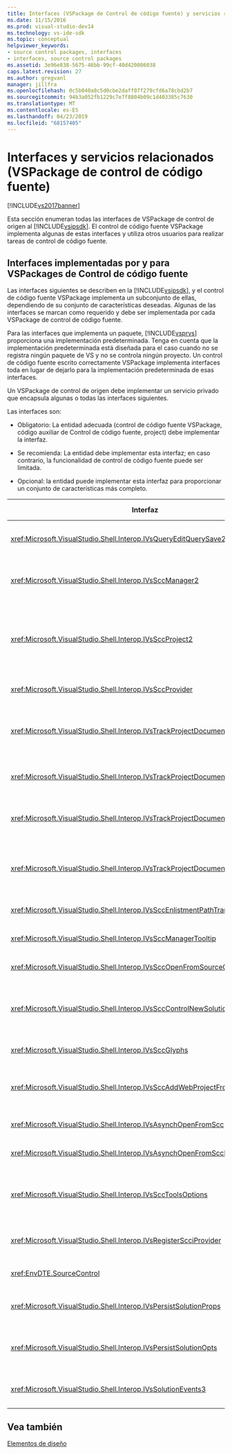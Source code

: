 ```yaml
---
title: Interfaces (VSPackage de Control de código fuente) y servicios relacionados | Microsoft Docs
ms.date: 11/15/2016
ms.prod: visual-studio-dev14
ms.technology: vs-ide-sdk
ms.topic: conceptual
helpviewer_keywords:
- source control packages, interfaces
- interfaces, source control packages
ms.assetid: 3e96e838-5675-46bb-99cf-40d420086038
caps.latest.revision: 27
ms.author: gregvanl
manager: jillfra
ms.openlocfilehash: 0c5b040a8c5d0cbe2daff07f279cfd6a78cbd2b7
ms.sourcegitcommit: 94b3a052fb1229c7e7f8804b09c1d403385c7630
ms.translationtype: MT
ms.contentlocale: es-ES
ms.lasthandoff: 04/23/2019
ms.locfileid: "68157405"
---
```

# <a name="related-services-and-interfaces-source-control-vspackage"></a>Interfaces y servicios relacionados (VSPackage de control de código fuente)
[!INCLUDE[vs2017banner](../../includes/vs2017banner.md)]

Esta sección enumeran todas las interfaces de VSPackage de control de origen al [!INCLUDE[vsipsdk](../../includes/vsipsdk-md.md)]. El control de código fuente VSPackage implementa algunas de estas interfaces y utiliza otros usuarios para realizar tareas de control de código fuente.  
  
## <a name="interfaces-implemented-by-and-for-source-control-vspackages"></a>Interfaces implementadas por y para VSPackages de Control de código fuente  
 Las interfaces siguientes se describen en la [!INCLUDE[vsipsdk](../../includes/vsipsdk-md.md)], y el control de código fuente VSPackage implementa un subconjunto de ellas, dependiendo de su conjunto de características deseadas. Algunas de las interfaces se marcan como requerido y debe ser implementada por cada VSPackage de control de código fuente.  
  
 Para las interfaces que implementa un paquete, [!INCLUDE[vsprvs](../../includes/vsprvs-md.md)] proporciona una implementación predeterminada. Tenga en cuenta que la implementación predeterminada está diseñada para el caso cuando no se registra ningún paquete de VS y no se controla ningún proyecto. Un control de código fuente escrito correctamente VSPackage implementa interfaces toda en lugar de dejarlo para la implementación predeterminada de esas interfaces.  
  
 Un VSPackage de control de origen debe implementar un servicio privado que encapsula algunas o todas las interfaces siguientes.  
  
 Las interfaces son:  
  
- Obligatorio: La entidad adecuada (control de código fuente VSPackage, código auxiliar de Control de código fuente, project) debe implementar la interfaz.  
  
- Se recomienda: La entidad debe implementar esta interfaz; en caso contrario, la funcionalidad de control de código fuente puede ser limitada.  
  
- Opcional: la entidad puede implementar esta interfaz para proporcionar un conjunto de características más completo.  
  
|Interfaz|Propósito|Implementado por|¿Implementar?|  
|---------------|-------------|--------------------|----------------|  
|<xref:Microsoft.VisualStudio.Shell.Interop.IVsQueryEditQuerySave2>|Editores de llamar a esta interfaz antes de modificar o guardar un archivo. El control de código fuente VSPackage puede desproteger el archivo o denegar la operación si se produce un error en la desprotección.|VSPackage de control de código fuente|Se recomienda|  
|<xref:Microsoft.VisualStudio.Shell.Interop.IVsSccManager2>|Esta interfaz proporciona funcionalidad de control de código fuente básicos para los proyectos, como registrar y anular el registro de los proyectos con control de código fuente y proporcionar soporte técnico para los glifos de control de código fuente básicos.|VSPackage de control de código fuente|Obligatorio|  
|<xref:Microsoft.VisualStudio.Shell.Interop.IVsSccProject2>|Esta interfaz se obtiene desde el <xref:Microsoft.VisualStudio.Shell.Interop.IVsHierarchy> utilizando el <xref:System.Runtime.InteropServices.Marshal.QueryInterface%2A> función, o simplemente convirtiendo el objeto que implementa `IVsHierarchy` a `IVsSccProject2`. Se usa para obtener los archivos bajo control de código fuente en un proyecto o para informar el proyecto de la ubicación o estado de control de código fuente actual.|Proyecto|Obligatorio|  
|<xref:Microsoft.VisualStudio.Shell.Interop.IVsSccProvider>|El módulo de integración usa esta interfaz para establecer el VSPackage activo actual.|VSPackage de control de código fuente|Obligatorio|  
|<xref:Microsoft.VisualStudio.Shell.Interop.IVsTrackProjectDocuments2>|Esta interfaz se basa en un modelo de suscripción. Cualquier VSPackage puede indicar que desea recibir eventos de documento y tenga en cuenta el shell de eventos que están a punto de suceder. Se implementa y administra [!INCLUDE[vsprvs](../../includes/vsprvs-md.md)], que a su vez pasa los eventos que implementa el `IVsTrackProjectDocumentsEvents2` al VSPackage.|Código auxiliar de Control de código fuente|Obligatorio|  
|<xref:Microsoft.VisualStudio.Shell.Interop.IVsTrackProjectDocuments3>|Esta interfaz proporciona el procesamiento por lotes, las operaciones de lectura/escritura sincronizados y un avanzado `OnQueryAddFiles` método.|Código auxiliar de Control de código fuente|Obligatorio|  
|<xref:Microsoft.VisualStudio.Shell.Interop.IVsTrackProjectDocumentsEvents2>|**El Explorador de soluciones** y proyectos de llamar a esta interfaz cuando se agregan nuevos archivos a los proyectos, o cuando se cambia el nombre o se elimina de proyectos de archivos y carpetas. El control de código fuente VSPackage puede desproteger el archivo de proyecto o cancelar la operación.|VSPackage de control de código fuente|Se recomienda|  
|<xref:Microsoft.VisualStudio.Shell.Interop.IVsTrackProjectDocumentsEvents3>|**El Explorador de soluciones** y proyectos de llamar a esta interfaz en respuesta a las llamadas realizadas a los métodos de la interfaz IVstrackProjectDocuments3. El control de código fuente VSPackage puede realizar un seguimiento de las operaciones por lotes, sincronizadas las operaciones de lectura/escritura y trabajar con más avanzados `OnQueryAddFiles` método.|VSPackage de control de código fuente|Se recomienda|  
|<xref:Microsoft.VisualStudio.Shell.Interop.IVsSccEnlistmentPathTranslation>|Esta interfaz proporciona compatibilidad con la administración de inscripción para los proyectos Web.|VSPackage de control de código fuente|Se recomienda|  
|<xref:Microsoft.VisualStudio.Shell.Interop.IVsSccManagerTooltip>|Esta interfaz se usa para recuperar información sobre herramientas para los archivos controlados por código fuente en los proyectos.|VSPackage de control de código fuente|Opcional|  
|<xref:Microsoft.VisualStudio.Shell.Interop.IVsSccOpenFromSourceControl>|Esta interfaz proporciona compatibilidad con extensiones de espacio de nombres.|VSPackage de control de código fuente|Opcional|  
|<xref:Microsoft.VisualStudio.Shell.Interop.IVsSccControlNewSolution>|El paquete VSPackage usa esta interfaz para integrar una extensión de espacio de nombres en el **New**, **abierto**, o **guardar** cuadros de diálogo. Por lo tanto, los proyectos pueden automáticamente agrega al control de código fuente durante la creación, o agregar a control de código fuente cuando una operación de guardar operación está en vigor.|VSPackage de control de código fuente|Opcional|  
|<xref:Microsoft.VisualStudio.Shell.Interop.IVsSccGlyphs>|El paquete VSPackage usa esta interfaz se definen los glifos adicionales como glifos de control de código fuente para los nodos en **el Explorador de soluciones**.|VSPackage de control de código fuente|Optional|  
|<xref:Microsoft.VisualStudio.Shell.Interop.IVsSccAddWebProjectFromSourceControl>|El **agregar** cuadro de diálogo para proyectos Web usa esta interfaz. Proporciona métodos para examinar una ubicación de control de código fuente y para abrir un proyecto Web que agregó anteriormente en el repositorio de control de origen en esa ubicación.|VSPackage de control de código fuente|Se recomienda|  
|<xref:Microsoft.VisualStudio.Shell.Interop.IVsAsynchOpenFromScc>|Esta interfaz proporciona compatibilidad para la carga asincrónica (en segundo plano) de proyectos de control de código fuente.|VSPackage de control de código fuente|Opcional|  
|<xref:Microsoft.VisualStudio.Shell.Interop.IVsAsynchOpenFromSccProjectEvents>|Esta interfaz permite a los proyectos ver el progreso de la carga asincrónica iniciada por <xref:Microsoft.VisualStudio.Shell.Interop.IVsAsynchOpenFromScc>.|Proyecto|Optional|  
|<xref:Microsoft.VisualStudio.Shell.Interop.IVsSccToolsOptions>|Esta interfaz permite que el IDE consultar el VSPackage de control de origen activo. El IDE consulta el valor de configuración de control de código fuente que tienen un significado, incluso cuando no hay ningún control de origen activo que VSPackage registrado. Esta interfaz se implementa y administra [!INCLUDE[vsprvs](../../includes/vsprvs-md.md)].|Código auxiliar de Control de código fuente|Obligatorio|  
|<xref:Microsoft.VisualStudio.Shell.Interop.IVsRegisterScciProvider>|Esta interfaz se usa para registrar el VSPackage de control de código fuente.|Código auxiliar de Control de código fuente|Obligatorio|  
|<xref:EnvDTE.SourceControl>|Esta interfaz se usa en la automatización. Por lo tanto, expone solo las funciones que se pueden ejecutar sin mostrar ninguna interfaz de usuario.|VSPackage de control de código fuente|Optional|  
|<xref:Microsoft.VisualStudio.Shell.Interop.IVsPersistSolutionProps>|Esta interfaz se utiliza para guardar el origen de configuración del control en el archivo de solución (.sln). La configuración incluye la ubicación del control de código fuente y las marcas de estado de control de código fuente.|VSPackage de control de código fuente|Se recomienda|  
|<xref:Microsoft.VisualStudio.Shell.Interop.IVsPersistSolutionOpts>|Esta interfaz se utiliza para guardar la configuración de control de código fuente en el archivo de solución (.suo) de opciones. Esto puede incluir la configuración de control de origen específicas para el usuario como la ubicación de la inscripción del usuario actual.|VSPackage de control de código fuente|Se recomienda|  
|<xref:Microsoft.VisualStudio.Shell.Interop.IVsSolutionEvents3>|Esta interfaz se utiliza para supervisar los eventos con el fin de realizar operaciones como la comprobación en los archivos de proyecto antes de cerrar soluciones o la obtención de los nuevos archivos de control de código fuente al abrir un proyecto.|VSPackage de control de código fuente|Se recomienda|  
  
## <a name="see-also"></a>Vea también  
 [Elementos de diseño](../../extensibility/internals/source-control-vspackage-design-elements.md)
